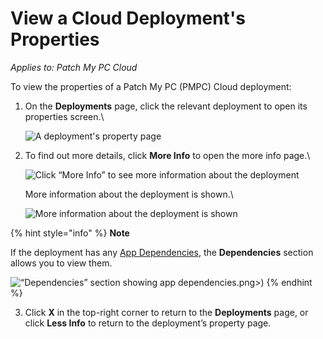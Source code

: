 # View a Cloud Deployment's Properties

_Applies to: Patch My PC Cloud_

To view the properties of a Patch My PC (PMPC) Cloud deployment:

1.  On the **Deployments** page, click the relevant deployment to open its properties screen.\


    ![A deployment&#x27;s property page](../../../_images/image%20%282007%29.png%20"A%20deployment&#x27;s%20property%20page")
2.  To find out more details, click **More Info** to open the more info page.\


    ![Click “More Info” to see more information about the deployment](../../../_images/image%20%282008%29.png%20"Click%20\"More%20Info\"%20to%20see%20more%20information%20about%20the%20deployment")

    More information about the deployment is shown.\


    ![More information about the deployment is shown](../../../_images/image%20%282009%29.png%20"More%20information%20about%20the%20deployment%20is%20shown")

{% hint style="info" %}
**Note**

If the deployment has any [App Dependencies](../deploying-an-app-using-cloud/cloud-configurations-deployment-tab/dependencies-deployments.md), the **Dependencies** section allows you to view them.

![“Dependencies” section showing app dependencies](../../../_images/image%20%282277).png>)
{% endhint %}

3. Click **X** in the top-right corner to return to the **Deployments** page, or click **Less Info** to return to the deployment’s property page.
